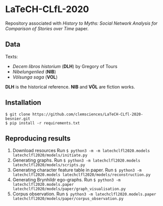# LaTeCH-CLfL-2020

Repository associated with *History to Myths: Social Network Analysis for Comparison of Stories over Time* paper.

## Data
Texts:
- *Decem libros historium* (**DLH**) by Gregory of Tours
- *Nibelungenlied* (**NIB**)
- *Völsunga saga* (**VOL**)

**DLH** is the historical reference.
**NIB** and **VÖL** are fiction works.

## Installation

```shell script
$ git clone https://github.com/clemsciences/LaTeCH-CLfl-2020-besnier.git
$ pip install -r requirements.txt 
```

## Reproducing results

1. Download resources
Run `$ python3 -m -m latechclfl2020.models latechclfl2020/models/initiate.py`
2. Generating graphs.
Run `$ python3 -m latechclfl2020.models latechclfl2020/models/scripts.py`
3. Generating character feature table in paper.
Run `$ python3 -m latechclfl2020.models latechclfl2020/models/reconstruction.py` 
4. Generating Brynhildr ego-graphs.
Run `$ python3 -m latechclfl2020.models.paper latechclfl2020/models/paper/graph_visualisation.py`
5. Corpus observation.
Run `$ python3 -m latechclfl2020.models.paper latechclfl2020/models/paper/corpus_observation.py`
